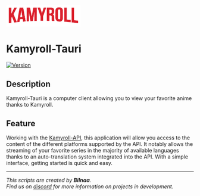 <img src='./src/assets/kamyroll_logo.svg' width='200'>

# Kamyroll-Tauri
[![Version](https://img.shields.io/badge/Version-v1.0.0-green.svg)](https://github.com/kamyroll/Kamyroll-Tauri/releases/tag/v1.0.0)

## Description
Kamyroll-Tauri is a computer client allowing you to view your favorite anime thanks to Kamyroll.

## Feature
Working with the [Kamyroll-API](https://github.com/kamyroll/Kamyroll-Wiki), this application will allow you access to the content of the different platforms supported by the API. It notably allows the streaming of your favorite series in the majority of available languages thanks to an auto-translation system integrated into the API. With a simple interface, getting started is quick and easy.


---
*This scripts are created by __Bilnaa__.  
Find us on [discord](https://discord.com/invite/g6JzYbh) for more information on projects in development.*
